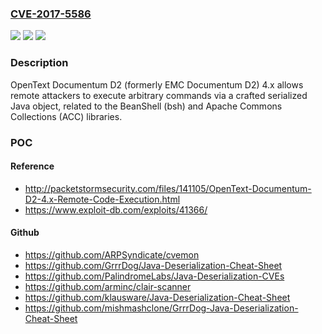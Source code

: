 ### [CVE-2017-5586](https://cve.mitre.org/cgi-bin/cvename.cgi?name=CVE-2017-5586)
![](https://img.shields.io/static/v1?label=Product&message=n%2Fa&color=blue)
![](https://img.shields.io/static/v1?label=Version&message=n%2Fa&color=blue)
![](https://img.shields.io/static/v1?label=Vulnerability&message=n%2Fa&color=brighgreen)

### Description

OpenText Documentum D2 (formerly EMC Documentum D2) 4.x allows remote attackers to execute arbitrary commands via a crafted serialized Java object, related to the BeanShell (bsh) and Apache Commons Collections (ACC) libraries.

### POC

#### Reference
- http://packetstormsecurity.com/files/141105/OpenText-Documentum-D2-4.x-Remote-Code-Execution.html
- https://www.exploit-db.com/exploits/41366/

#### Github
- https://github.com/ARPSyndicate/cvemon
- https://github.com/GrrrDog/Java-Deserialization-Cheat-Sheet
- https://github.com/PalindromeLabs/Java-Deserialization-CVEs
- https://github.com/arminc/clair-scanner
- https://github.com/klausware/Java-Deserialization-Cheat-Sheet
- https://github.com/mishmashclone/GrrrDog-Java-Deserialization-Cheat-Sheet

